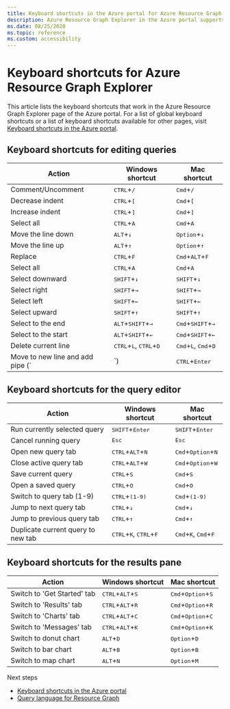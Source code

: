 ```yaml
---
title: Keyboard shortcuts in the Azure portal for Azure Resource Graph Explorer
description: Azure Resource Graph Explorer in the Azure portal supports keyboard shortcuts to help you perform actions and navigate.
ms.date: 08/25/2020
ms.topic: reference
ms.custom: accessibility
---
```

# Keyboard shortcuts for Azure Resource Graph Explorer

This article lists the keyboard shortcuts that work in the Azure Resource Graph Explorer page of the
Azure portal. For a list of global keyboard shortcuts or a list of keyboard shortcuts available for
other pages, visit
[Keyboard shortcuts in the Azure portal](../../../azure-portal/azure-portal-keyboard-shortcuts.md).

## Keyboard shortcuts for editing queries

| Action | Windows shortcut | Mac shortcut |
|---|---|---|
|Comment/Uncomment |<kbd>CTRL</kbd>+<kbd>/</kbd> | <kbd>Cmd</kbd>+<kbd>/</kbd> |
|Decrease indent |<kbd>CTRL</kbd>+<kbd>[</kbd> |<kbd>Cmd</kbd>+<kbd>[</kbd> |
|Increase indent |<kbd>CTRL</kbd>+<kbd>]</kbd> |<kbd>Cmd</kbd>+<kbd>]</kbd> |
|Select all |<kbd>CTRL</kbd>+<kbd>A</kbd> |<kbd>Cmd</kbd>+<kbd>A</kbd> |
|Move the line down |<kbd>ALT</kbd>+<kbd>↓</kbd> |<kbd>Option</kbd>+<kbd>↓</kbd> |
|Move the line up |<kbd>ALT</kbd>+<kbd>↑</kbd> |<kbd>Option</kbd>+<kbd>↑</kbd> |
|Replace |<kbd>CTRL</kbd>+<kbd>F</kbd> |<kbd>Cmd</kbd>+<kbd>ALT</kbd>+<kbd>F</kbd> |
|Select all |<kbd>CTRL</kbd>+<kbd>A</kbd> |<kbd>Cmd</kbd>+<kbd>A</kbd> |
|Select downward |<kbd>SHIFT</kbd>+<kbd>↓</kbd> |<kbd>SHIFT</kbd>+<kbd>↓</kbd> |
|Select right |<kbd>SHIFT</kbd>+<kbd>→</kbd> |<kbd>SHIFT</kbd>+<kbd>→</kbd> |
|Select left |<kbd>SHIFT</kbd>+<kbd>←</kbd> |<kbd>SHIFT</kbd>+<kbd>←</kbd> |
|Select upward |<kbd>SHIFT</kbd>+<kbd>↑</kbd> |<kbd>SHIFT</kbd>+<kbd>↑</kbd> |
|Select to the end |<kbd>ALT</kbd>+<kbd>SHIFT</kbd>+<kbd>→</kbd> |<kbd>Cmd</kbd>+<kbd>SHIFT</kbd>+<kbd>→</kbd> |
|Select to the start |<kbd>ALT</kbd>+<kbd>SHIFT</kbd>+<kbd>←</kbd> |<kbd>Cmd</kbd>+<kbd>SHIFT</kbd>+<kbd>←</kbd> |
|Delete current line |<kbd>CTRL</kbd>+<kbd>L</kbd>, <kbd>CTRL</kbd>+<kbd>D</kbd>  |<kbd>Cmd</kbd>+<kbd>L</kbd>, <kbd>Cmd</kbd>+<kbd>D</kbd> |
|Move to new line and add pipe (`|`) |<kbd>CTRL</kbd>+<kbd>Enter</kbd> |<kbd>Cmd</kbd>+<kbd>Enter</kbd> |

## Keyboard shortcuts for the query editor

| Action | Windows shortcut | Mac shortcut |
|---|---|---|
|Run currently selected query |<kbd>SHIFT</kbd>+<kbd>Enter</kbd> | <kbd>SHIFT</kbd>+<kbd>Enter</kbd> |
|Cancel running query |<kbd>Esc</kbd> | <kbd>Esc</kbd> |
|Open new query tab |<kbd>CTRL</kbd>+<kbd>ALT</kbd>+<kbd>N</kbd> | <kbd>Cmd</kbd>+<kbd>Option</kbd>+<kbd>N</kbd> |
|Close active query tab |<kbd>CTRL</kbd>+<kbd>ALT</kbd>+<kbd>W</kbd> | <kbd>Cmd</kbd>+<kbd>Option</kbd>+<kbd>W</kbd> |
|Save current query |<kbd>CTRL</kbd>+<kbd>S</kbd> | <kbd>Cmd</kbd>+<kbd>S</kbd> |
|Open a saved query |<kbd>CTRL</kbd>+<kbd>O</kbd> | <kbd>Cmd</kbd>+<kbd>O</kbd> |
|Switch to query tab (1-9) |<kbd>CTRL</kbd>+<kbd>(1-9)</kbd> | <kbd>Cmd</kbd>+<kbd>(1-9)</kbd> |
|Jump to next query tab |<kbd>CTRL</kbd>+<kbd>↓</kbd> | <kbd>Cmd</kbd>+<kbd>↓</kbd> |
|Jump to previous query tab |<kbd>CTRL</kbd>+<kbd>↑</kbd> | <kbd>Cmd</kbd>+<kbd>↑</kbd> |
|Duplicate current query to new tab |<kbd>CTRL</kbd>+<kbd>K</kbd>, <kbd>CTRL</kbd>+<kbd>F</kbd> | <kbd>Cmd</kbd>+<kbd>K</kbd>, <kbd>Cmd</kbd>+<kbd>F</kbd> |

## Keyboard shortcuts for the results pane

| Action | Windows shortcut | Mac shortcut |
|---|---|---|
|Switch to 'Get Started' tab  |<kbd>CTRL</kbd>+<kbd>ALT</kbd>+<kbd>S</kbd> | <kbd>Cmd</kbd>+<kbd>Option</kbd>+<kbd>S</kbd> |
|Switch to 'Results' tab  |<kbd>CTRL</kbd>+<kbd>ALT</kbd>+<kbd>R</kbd> | <kbd>Cmd</kbd>+<kbd>Option</kbd>+<kbd>R</kbd> |
|Switch to 'Charts' tab  |<kbd>CTRL</kbd>+<kbd>ALT</kbd>+<kbd>C</kbd> | <kbd>Cmd</kbd>+<kbd>Option</kbd>+<kbd>C</kbd> |
|Switch to 'Messages' tab  |<kbd>CTRL</kbd>+<kbd>ALT</kbd>+<kbd>K</kbd> | <kbd>Cmd</kbd>+<kbd>Option</kbd>+<kbd>K</kbd> |
|Switch to donut chart  |<kbd>ALT</kbd>+<kbd>D</kbd> | <kbd>Option</kbd>+<kbd>D</kbd> |
|Switch to bar chart  |<kbd>ALT</kbd>+<kbd>B</kbd> | <kbd>Option</kbd>+<kbd>B</kbd> |
|Switch to map chart  |<kbd>ALT</kbd>+<kbd>N</kbd> | <kbd>Option</kbd>+<kbd>M</kbd> |

Next steps

- [Keyboard shortcuts in the Azure portal](../../../azure-portal/azure-portal-keyboard-shortcuts.md)
- [Query language for Resource Graph](../concepts/query-language.md)